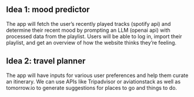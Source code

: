 ## Idea 1: mood predictor
The app will fetch the user’s recently played tracks (spotify api) and determine their recent mood by prompting an LLM (openai api) with processed data from the playlist. Users will be able to log in, import their playlist, and get an overview of how the website thinks they’re feeling.

## Idea 2: travel planner
The app will have inputs for various user preferences and help them curate an itinerary. We can use APIs like Tripadvisor or aviationstack as well as tomorrow.io to generate suggestions for places to go and things to do. 
